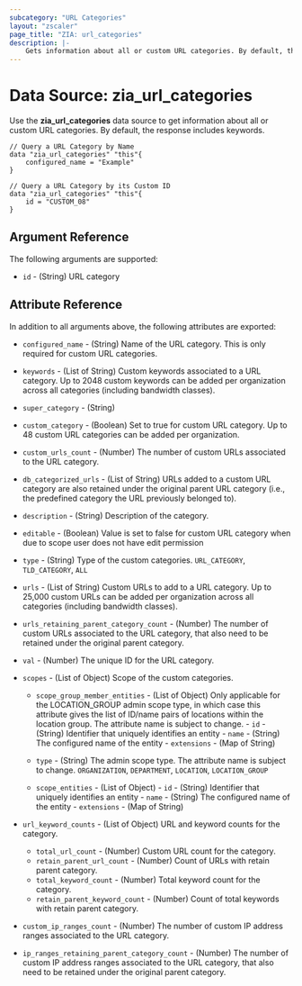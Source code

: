 ```yaml
---
subcategory: "URL Categories"
layout: "zscaler"
page_title: "ZIA: url_categories"
description: |-
    Gets information about all or custom URL categories. By default, the response includes keywords.
---
```


# Data Source: zia_url_categories

Use the **zia_url_categories** data source to get information about all or custom URL categories. By default, the response includes keywords.

```hcl
// Query a URL Category by Name
data "zia_url_categories" "this"{
    configured_name = "Example"
}
```

```hcl
// Query a URL Category by its Custom ID
data "zia_url_categories" "this"{
    id = "CUSTOM_08"
}
```

## Argument Reference

The following arguments are supported:

* `id` - (String) URL category

## Attribute Reference

In addition to all arguments above, the following attributes are exported:

* `configured_name` - (String) Name of the URL category. This is only required for custom URL categories.
* `keywords` - (List of String) Custom keywords associated to a URL category. Up to 2048 custom keywords can be added per organization across all categories (including bandwidth classes).
* `super_category` - (String)
* `custom_category` - (Boolean) Set to true for custom URL category. Up to 48 custom URL categories can be added per organization.
* `custom_urls_count` - (Number) The number of custom URLs associated to the URL category.
* `db_categorized_urls` - (List of String) URLs added to a custom URL category are also retained under the original parent URL category (i.e., the predefined category the URL previously belonged to).
* `description` - (String) Description of the category.
* `editable` - (Boolean) Value is set to false for custom URL category when due to scope user does not have edit permission
* `type` - (String) Type of the custom categories. `URL_CATEGORY`, `TLD_CATEGORY`, `ALL`
* `urls` - (List of String) Custom URLs to add to a URL category. Up to 25,000 custom URLs can be added per organization across all categories (including bandwidth classes).
* `urls_retaining_parent_category_count` - (Number) The number of custom URLs associated to the URL category, that also need to be retained under the original parent category.
* `val` - (Number) The unique ID for the URL category.

* `scopes` - (List of Object) Scope of the custom categories.
  * `scope_group_member_entities` - (List of Object) Only applicable for the LOCATION_GROUP admin scope type, in which case this attribute gives the list of ID/name pairs of locations within the location group. The attribute name is subject to change.
        - `id` - (String) Identifier that uniquely identifies an entity
        - `name` - (String) The configured name of the entity
        - `extensions` - (Map of String)

  * `type` - (String) The admin scope type. The attribute name is subject to change. `ORGANIZATION`, `DEPARTMENT`, `LOCATION`, `LOCATION_GROUP`

  * `scope_entities` - (List of Object)
        - `id` - (String) Identifier that uniquely identifies an entity
        - `name` - (String) The configured name of the entity
        - `extensions` - (Map of String)

* `url_keyword_counts` - (List of Object) URL and keyword counts for the category.
  * `total_url_count` - (Number) Custom URL count for the category.
  * `retain_parent_url_count` - (Number) Count of URLs with retain parent category.
  * `total_keyword_count` - (Number) Total keyword count for the category.
  * `retain_parent_keyword_count` - (Number) Count of total keywords with retain parent category.

* `custom_ip_ranges_count` - (Number) The number of custom IP address ranges associated to the URL category.
* `ip_ranges_retaining_parent_category_count` - (Number) The number of custom IP address ranges associated to the URL category, that also need to be retained under the original parent category.
